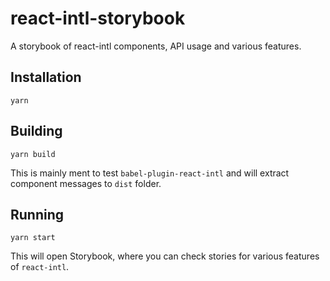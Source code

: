 # react-intl-storybook

A storybook of react-intl components, API usage and various features.

## Installation

`yarn`

## Building

`yarn build`

This is mainly ment to test `babel-plugin-react-intl` and will extract component messages to `dist` folder.

## Running

`yarn start`

This will open Storybook, where you can check stories for various features of `react-intl`.
